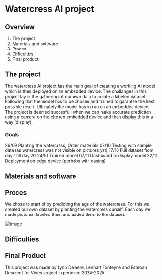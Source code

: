 # Watercress AI project
## Overview
1. The project
2. Materials and software
3. Proces
4. Difficulties
5. Final product

## The project
The watercress AI project has the main goal of creating a working AI model which is then deployed on an embedded device. The challanges in this project lay in the gathering of our own data to create a labeled dataset. Following that the model has to be chosen and trained to garantee the best possible result. Ultimately the model has to run on an embedded device. The project is deemed succesfull when we can make accurate prediction using a camera on the chosen embedded device and then display this in a way (display).

### Goals
26/09 Planting the watercress, Order materials
03/10 Testing with sample data (as watercress was not visible on pictures yet)
17/10 Full dataset from day 1 till day 20
24/10 Trained model 
07/11 Dashboard to display model
22/11 Deployment on edge device (perhabs with casing)

## Materials and software

## Proces
We chose to start of by predicting the age of the watercress. For this we created our own dataset by planting the watercress ourself. Each day we made pictures, labeled them and added them to the dataset. 

![image](https://github.com/user-attachments/assets/c04771c4-8510-4177-904a-4b14dc07b3b8)

## Difficulties

## Final Product








This project was made by Lynn Delaere, Lennart Fonteyne and Esteban Desmedt for Vives project experience 2024-2025
